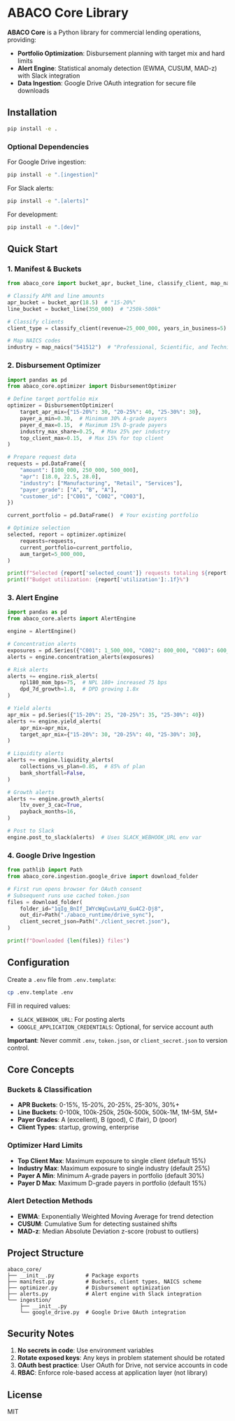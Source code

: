 # ABACO Core Library

**ABACO Core** is a Python library for commercial lending operations, providing:
- **Portfolio Optimization**: Disbursement planning with target mix and hard limits
- **Alert Engine**: Statistical anomaly detection (EWMA, CUSUM, MAD-z) with Slack integration
- **Data Ingestion**: Google Drive OAuth integration for secure file downloads

## Installation

```bash
pip install -e .
```

### Optional Dependencies

For Google Drive ingestion:
```bash
pip install -e ".[ingestion]"
```

For Slack alerts:
```bash
pip install -e ".[alerts]"
```

For development:
```bash
pip install -e ".[dev]"
```

## Quick Start

### 1. Manifest & Buckets

```python
from abaco_core import bucket_apr, bucket_line, classify_client, map_naics

# Classify APR and line amounts
apr_bucket = bucket_apr(18.5)  # "15-20%"
line_bucket = bucket_line(350_000)  # "250k-500k"

# Classify clients
client_type = classify_client(revenue=25_000_000, years_in_business=5)  # "growing"

# Map NAICS codes
industry = map_naics("541512")  # "Professional, Scientific, and Technical Services"
```

### 2. Disbursement Optimizer

```python
import pandas as pd
from abaco_core.optimizer import DisbursementOptimizer

# Define target portfolio mix
optimizer = DisbursementOptimizer(
    target_apr_mix={"15-20%": 30, "20-25%": 40, "25-30%": 30},
    payer_a_min=0.30,  # Minimum 30% A-grade payers
    payer_d_max=0.15,  # Maximum 15% D-grade payers
    industry_max_share=0.25,  # Max 25% per industry
    top_client_max=0.15,  # Max 15% for top client
)

# Prepare request data
requests = pd.DataFrame({
    "amount": [100_000, 250_000, 500_000],
    "apr": [18.0, 22.5, 28.0],
    "industry": ["Manufacturing", "Retail", "Services"],
    "payer_grade": ["A", "B", "A"],
    "customer_id": ["C001", "C002", "C003"],
})

current_portfolio = pd.DataFrame()  # Your existing portfolio

# Optimize selection
selected, report = optimizer.optimize(
    requests=requests,
    current_portfolio=current_portfolio,
    aum_target=5_000_000,
)

print(f"Selected {report['selected_count']} requests totaling ${report['selected_amount']:,.0f}")
print(f"Budget utilization: {report['utilization']:.1f}%")
```

### 3. Alert Engine

```python
import pandas as pd
from abaco_core.alerts import AlertEngine

engine = AlertEngine()

# Concentration alerts
exposures = pd.Series({"C001": 1_500_000, "C002": 800_000, "C003": 600_000})
alerts = engine.concentration_alerts(exposures)

# Risk alerts
alerts += engine.risk_alerts(
    npl180_mom_bps=75,  # NPL 180+ increased 75 bps
    dpd_7d_growth=1.8,  # DPD growing 1.8x
)

# Yield alerts
apr_mix = pd.Series({"15-20%": 25, "20-25%": 35, "25-30%": 40})
alerts += engine.yield_alerts(
    apr_mix=apr_mix,
    target_apr_mix={"15-20%": 30, "20-25%": 40, "25-30%": 30},
)

# Liquidity alerts
alerts += engine.liquidity_alerts(
    collections_vs_plan=0.85,  # 85% of plan
    bank_shortfall=False,
)

# Growth alerts
alerts += engine.growth_alerts(
    ltv_over_3_cac=True,
    payback_months=16,
)

# Post to Slack
engine.post_to_slack(alerts)  # Uses SLACK_WEBHOOK_URL env var
```

### 4. Google Drive Ingestion

```python
from pathlib import Path
from abaco_core.ingestion.google_drive import download_folder

# First run opens browser for OAuth consent
# Subsequent runs use cached token.json
files = download_folder(
    folder_id="1qIg_BnIf_IWYcWqCuvLaYU_Gu4C2-Dj8",
    out_dir=Path("./abaco_runtime/drive_sync"),
    client_secret_json=Path("./client_secret.json"),
)

print(f"Downloaded {len(files)} files")
```

## Configuration

Create a `.env` file from `.env.template`:

```bash
cp .env.template .env
```

Fill in required values:
- `SLACK_WEBHOOK_URL`: For posting alerts
- `GOOGLE_APPLICATION_CREDENTIALS`: Optional, for service account auth

**Important**: Never commit `.env`, `token.json`, or `client_secret.json` to version control.

## Core Concepts

### Buckets & Classification

- **APR Buckets**: 0-15%, 15-20%, 20-25%, 25-30%, 30%+
- **Line Buckets**: 0-100k, 100k-250k, 250k-500k, 500k-1M, 1M-5M, 5M+
- **Payer Grades**: A (excellent), B (good), C (fair), D (poor)
- **Client Types**: startup, growing, enterprise

### Optimizer Hard Limits

- **Top Client Max**: Maximum exposure to single client (default 15%)
- **Industry Max**: Maximum exposure to single industry (default 25%)
- **Payer A Min**: Minimum A-grade payers in portfolio (default 30%)
- **Payer D Max**: Maximum D-grade payers in portfolio (default 15%)

### Alert Detection Methods

- **EWMA**: Exponentially Weighted Moving Average for trend detection
- **CUSUM**: Cumulative Sum for detecting sustained shifts
- **MAD-z**: Median Absolute Deviation z-score (robust to outliers)

## Project Structure

```
abaco_core/
├── __init__.py          # Package exports
├── manifest.py          # Buckets, client types, NAICS scheme
├── optimizer.py         # Disbursement optimization
├── alerts.py            # Alert engine with Slack integration
└── ingestion/
    ├── __init__.py
    └── google_drive.py  # Google Drive OAuth integration
```

## Security Notes

1. **No secrets in code**: Use environment variables
2. **Rotate exposed keys**: Any keys in problem statement should be rotated
3. **OAuth best practice**: User OAuth for Drive, not service accounts in code
4. **RBAC**: Enforce role-based access at application layer (not library)

## License

MIT
